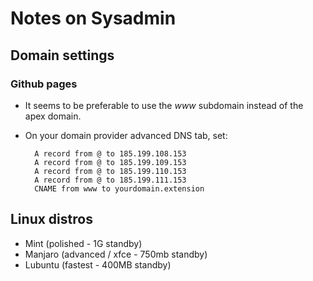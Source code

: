 # Notes on Sysadmin

## Domain settings

### Github pages

- It seems to be preferable to use the *www* subdomain instead of the apex domain.
- On your domain provider advanced DNS tab, set:

		A record from @ to 185.199.108.153
		A record from @ to 185.199.109.153
		A record from @ to 185.199.110.153
		A record from @ to 185.199.111.153
		CNAME from www to yourdomain.extension

## Linux distros

- Mint (polished - 1G standby)
- Manjaro (advanced / xfce - 750mb standby)
- Lubuntu (fastest - 400MB standby)